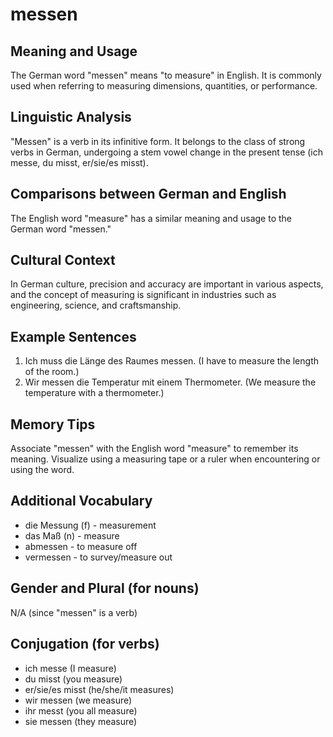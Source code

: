 # messen
## Meaning and Usage
The German word "messen" means "to measure" in English. It is commonly used when referring to measuring dimensions, quantities, or performance.

## Linguistic Analysis
"Messen" is a verb in its infinitive form. It belongs to the class of strong verbs in German, undergoing a stem vowel change in the present tense (ich messe, du misst, er/sie/es misst).

## Comparisons between German and English
The English word "measure" has a similar meaning and usage to the German word "messen."

## Cultural Context
In German culture, precision and accuracy are important in various aspects, and the concept of measuring is significant in industries such as engineering, science, and craftsmanship.

## Example Sentences
1. Ich muss die Länge des Raumes messen. (I have to measure the length of the room.)
2. Wir messen die Temperatur mit einem Thermometer. (We measure the temperature with a thermometer.)

## Memory Tips
Associate "messen" with the English word "measure" to remember its meaning. Visualize using a measuring tape or a ruler when encountering or using the word.

## Additional Vocabulary
- die Messung (f) - measurement
- das Maß (n) - measure
- abmessen - to measure off
- vermessen - to survey/measure out

## Gender and Plural (for nouns)
N/A (since "messen" is a verb)

## Conjugation (for verbs)
- ich messe (I measure)
- du misst (you measure)
- er/sie/es misst (he/she/it measures)
- wir messen (we measure)
- ihr messt (you all measure)
- sie messen (they measure)